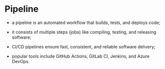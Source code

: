 # Pipeline

- a pipeline is an automated workflow that builds, tests, and deploys code;
- it consists of multiple steps (jobs) like compiling, testing, and releasing software;
- CI/CD pipelines ensure fast, consistent, and reliable software delivery;


- popular tools include GitHub Actions, GitLab CI, Jenkins, and Azure DevOps. 
